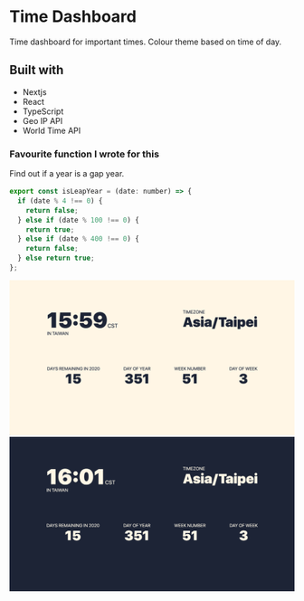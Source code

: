 # Time Dashboard

Time dashboard for important times. Colour theme based on time of day.

## Built with

- Nextjs
- React
- TypeScript
- Geo IP API
- World Time API

### Favourite function I wrote for this

Find out if a year is a gap year.

```javascript
export const isLeapYear = (date: number) => {
  if (date % 4 !== 0) {
    return false;
  } else if (date % 100 !== 0) {
    return true;
  } else if (date % 400 !== 0) {
    return false;
  } else return true;
};
```

<img src='/public/s1.png' alt='Screen shot day' />
<img src='/public/s2.png' alt='Screen shot day' />
